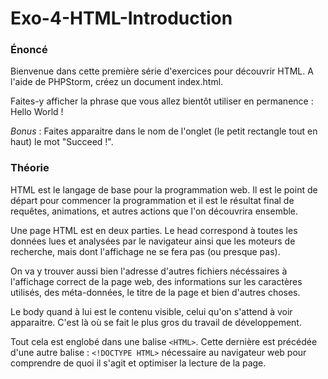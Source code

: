 # Exo-4-HTML-Introduction

### Énoncé
Bienvenue dans cette première série d'exercices pour découvrir HTML. A l'aide de PHPStorm, créez un document index.html.

Faites-y afficher la phrase que vous allez bientôt utiliser en permanence : Hello World !

*Bonus* : Faites apparaitre dans le nom de l'onglet (le petit rectangle tout en haut) le mot "Succeed !".


### Théorie

HTML est le langage de base pour la programmation web. Il est le point de départ pour commencer la programmation et il est le résultat final de requêtes, animations, et autres actions que l'on découvrira ensemble. 

Une page HTML est en deux parties. Le head correspond à toutes les données lues et analysées par le navigateur ainsi que les moteurs de recherche, mais dont l'affichage ne se fera pas (ou presque pas). 

On va y trouver aussi bien l'adresse d'autres fichiers nécéssaires à l'affichage correct de la page web, des informations sur les caractères utilisés, des méta-données, le titre de la page et bien d'autres choses.

Le body quand à lui est le contenu visible, celui qu'on s'attend à voir apparaitre. C'est là où se fait le plus gros du travail de développement.

Tout cela est englobé dans une balise `<HTML>`. Cette dernière est précédée d'une autre balise : `<!DOCTYPE HTML>` nécessaire au navigateur web pour comprendre de quoi il s'agit et optimiser la lecture de la page. 

